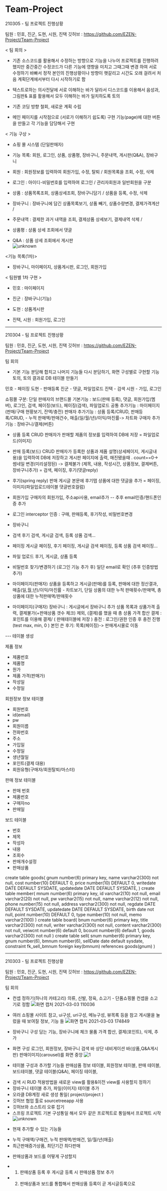 # Team-Project


210305 - 팀 프로젝트 진행상황

팀원 : 민호, 진군, 도현, 시원, 진택
깃허브 : https://github.com/EZEN-Project/Team-Project

 < 팀 회의 >

- 기존 소스코드를 활용해서 수정하는 방향으로 기능을 나누어 프로젝트를 진행하려 했지만 중간중간 수정코드가 다른 기능에 영향을 미치고 그때그때 변경 하여 서로 수정하기 바빠서 정작 본인의 진행상황이나 방향이 햇갈리고 시간도 오래 걸려서 처음 계획단계에서부터 다시 시작하기로 함

- 텍스트로하는 의사전달에 서로 이해하는 바가 달라서 디스코드를 이용해서 음성과, 그림판& 표를 활용해서 모두 이해하는 바가 일치하도록 토의

- 기존 코딩 방향 철회, 새로운 계획 수립

- 메인 페이지를 시작점으로 (서로가 이해하기 쉽도록) 구현 기능(page)에 대한 버튼을 만들고 각 기능을 담당해서 구현



 < 기능 구상 >

- 쇼핑 몰 시스템 (단일판매자)

- 기능 목록: 회원, 로그인, 상품, 상품평, 장바구니, 주문내역, 게시판(Q&A), 장바구니

- 회원 : 회원정보를 입력하여 회원가입, 수정, 탈퇴 / 회원목록을 조회, 수정, 삭제

- 로그인 : 아이디-비밀번호를 입력하여 로그인 / 관리자회원과 일반회원을 구분

- 상품 : 상품목록조회, 상품상세조회, 장바구니담기 / 상품을 등록, 수정, 삭제

- 장바구니 : 장바구니에 담긴 상품목록보기, 상품 빼기, 상품수량변경, 결제가격계산 /

- 주문내역 : 결제한 과거 내역을 조회, 결제상품 상세보기, 결제내역 삭제 / 

- 상품평 : 상품 상세 조회에서 댓글

- Q&A : 상품 상세 조회에서 게시판   
![unknown](https://user-images.githubusercontent.com/72857217/110096697-8a84ba80-7de1-11eb-8a75-7762c7132679.png)

 <기능 목록(1차)>
- 장바구니, 마이페이지, 상품게시판, 로그인, 회원가입  

 < 팀원별 1차 구현 >

- 민호 : 마이페이지

- 진군 : 장바구니(기능) 

- 도현 : 상품게시판

- 진택, 시원 : 회원가입, 로그인

----

210304 - 팀 프로젝트 진행상황

팀원 : 민호, 진군, 도현, 시원, 진택
깃허브 : https://github.com/EZEN-Project/Team-Project

팀 회의
- 기본 기능 분담해 합치고 나머지 기능들 다시 분담하기, 화면 구성별로 구현할 기능 토의, 토의 결과로 DB 테이블 만들기

민호 - 페이징
도현 - 판매등록
진군 - 댓글, 파일업로드
진택 - 검색
시원 - 가입, 로그인

쇼핑몰 구분: 단일 판매자의 브랜드몰
기본기능 : 보드(판매 등록), 댓글, 회원가입(멤버), 로그인, 검색, 페이징(보드), 페이징(검색), 파일업로드 
공통 추가기능 : 마이페이지(판매/구매 현황보기, 잔액/충전)
판매자 추가기능 : 상품 등록/CRUD, 판매등록/CRUD, 
	- 누적 판매액/판매건수, 매출(일/월/년)/이익/마진률-> 차트화
구매자 추가기능 : 장바구니/결제(버튼)

- 상품 등록 CRUD
판매자가 판매할 제품의 정보를 입력하여 DB에 저장
= 파일업로드(이미지)

- 판매 등록(보드) CRUD
판매자가 등록한 상품과 제품 설명(상세페이지, 게시글내용)을 입력하여 DB에 저장하고 게시판 페이지에 출력, 매진됐을때 . count==0-> 썸네일 변경(미리설정된) -> 결제불가
(제목, 내용, 작성시간, 상품정보, 결제버튼, 장바구니추가)
= 검색, 페이징, 후기(댓글reply)

- 후기(spring reply)
판매 게시글 본문에 후기탭 상품에 대한 댓글을 추가
= 페이징, 이미지(파일업로드테이블 댓글번호컬럼)

- 회원가입
구매자의 회원가입, 주소api사용, email추가
 -- 추후 email인증/핸드폰인증 추가

- 로그인 interceptor
인증 : 구매, 판매등록, 후기작성, 비밀번호변경

- 장바구니

- 검색
후기 검색, 게시글 검색, 등록 상품 검색...

- 페이징
게시글 페이징, 후기 페이징, 게시글 검색 페이징, 등록 상품 검색 페이징...

- 파일 업로드
후기, 게시글, 상품 등록

- 비밀번호 찾기/변경하기 (로그인 기능 추가 후)
일단 email로 확인 (추후 인증방법추가)

- 마이페이지(판매자)
상품을 등록하고 게시글(판매)를 등록, 판매에 대한 정산결과, 매출(일,월,년)/이익/마진률 - 차트보기, 
단일 상품의 대한 누적 판매횟수/판매액, 총 상품에 대한 누적판매액/판매횟수

- 마이페이지(구매자)
장바구니 : 게시글에서 장바구니 추가 상품 목록과 상품가격 출력, 결제불가(+판매상품 갯수 체크) 제외, (결제)를 했을 때 총 상품 가격 합산
결제 : 포인트를 이용해 결제/ ( 판매테이블에 저장 )
충전 : 로그인/권한 인증 후 충전 진행(test max, min, 0 )
본인 쓴 후기: 목록(페이징)-> 판매게시물로 이동 

--- 테이블 생성

 제품 정보
- 제품번호
- 제품명
- 원가
- 제품 가격(판매가)
- 작성일
- 수정일

 회원정보 정보 테이블
- 회원번호
- id(email)
- pw
- 회원이름
- 전화번호
- 주소
- 가입일
- 수정일
- 생년월일
- 포인트(결제 대용)
- 회원유형(구매자/회원탈퇴/마스터)

판매 정보 테이블
- 판매 번호 
- 제품번호
- 구매자no
- 판매일

 보드 테이블
- 번호
- 제목
- 작성자
- 내용
- 조회수
- 판매개수설정
- 판매상품

create table goods(
gnum number(6) primary key,
name varchar2(300) not null,
cost number(10) DEFAULT 0,
price number(10) DEFAULT 0,
writedate DATE DEFAULT SYSDATE,
updatedate DATE DEFAULT SYSDATE,
)
create table member(
mnum number(6) primary key,
id varchar2(10) not null,
email varchar2(20) not null,
pw varchar2(15) not null,
name varchar2(12) not null,
phone number(15) not null,
address varchar2(300) not null,
regdate DATE DEFAULT SYSDATE,
updatedate DATE DEFAULT SYSDATE,
birth date not null,
point number(10) DEFAULT 0,
type number(10) not null,
memo varchar2(100)
)
create table board(
bnum number(6) primary key,
title varchar2(300) not null,
writer varchar2(300) not null,
content varchar2(300) not null,
veiwcnt number(6) default 0,
bcount number(6) default 1,
goods varchar2(300) not null
)
create table sell(
snum number(6) primary key,
gnum number(6),
bmnum number(6),
sellDate date default sysdate,
constraint fk_sell_bmnum foreign key(bmnum) references goods(gnum)
)

----

210303 - 팀 프로젝트 진행상황

팀원 : 민호, 진군, 도현, 시원, 진택
깃허브 : https://github.com/EZEN-Project/Team-Project

팀 회의

* 컨셉 정하기(하나의 카테고리)
의류, 신발, 정육, 소고기 - 단품쇼핑몰 컨셉을 소고기로 정함
![화면 캡처 2021-03-03 110036](https://user-images.githubusercontent.com/72857217/109778622-604bc500-7c48-11eb-8dbf-29e38cf0056c.png)

* 여러 쇼핑몰 사이트 참고, ui구성, uri구성, 메뉴구성, 뷰목록 등을 참고
 게시물을 눌렀을 때 보여질 정보, 기능 들
![화면 캡처 2021-03-03 174849](https://user-images.githubusercontent.com/72857217/109779218-11eaf600-7c49-11eb-86cb-1dda6f029b98.png)

* 장바구니 구성
담는 기능, 장바구니에 체크 물품 가격 합산, 결제(포인트), 삭제, 추가

* 화면 구성
로그인, 회원정보, 장바구니 
검색 바
상단 네비게이션 바(상품,Q&A게시판)
판매이미지(carousel)를 화면 중앙
![1](https://user-images.githubusercontent.com/72857217/109778589-588c2080-7c48-11eb-90c4-418275a127c3.png)


* 테이블 구성과 추가할 기능들
판매삼품 정보 테이블, 회원정보 테이블, 판매 테이블, 보드테이블,  댓글 테이블(Q&A), 페이징 테이블, 
- 검색 시 RUD 적용방법을 새로운 view를 활용&이전 view를 사용할지 정하기
- 장바구니 테이블 추가, 파일(이미지) 테이블 추가
- 오라클 DB계정 새로 생성 통일(  project/project )
- 깃허브 협업 툴로 sourcetreeapp 사용
- 깃허브와 소스트리 오류 잡기
- 스프링 프로젝트 기본 구성통일 해서 모두 같은 프로젝트로 통일해서 프로젝트 시작
![unknown](https://user-images.githubusercontent.com/72857217/109778616-5f1a9800-7c48-11eb-9dd5-e91b943c4ae6.png)

* 현재 추가할 수 있는 기능들
- 누적 구매액/구매건, 누적 판매액/판매건, 일/월/년(매출)
- 최근판매증가상품, 최단기간 최다판매

* 판매상품과 보드를 어떻게 구성할지
- 1. 판매상품 등록 후 게시글 등록 시 판매상품 정보 추가
- 2. 판매상품과 보드를 통합해서 판매상품 등록이 곧 게시글등록으로
